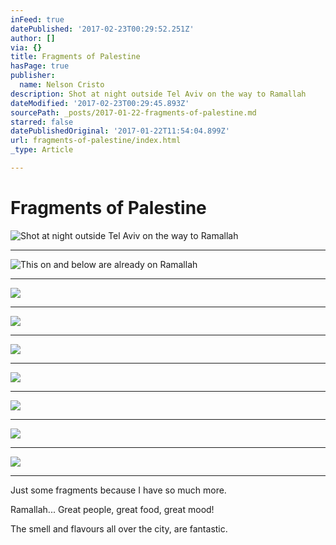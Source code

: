 ```yaml
---
inFeed: true
datePublished: '2017-02-23T00:29:52.251Z'
author: []
via: {}
title: Fragments of Palestine
hasPage: true
publisher:
  name: Nelson Cristo
description: Shot at night outside Tel Aviv on the way to Ramallah
dateModified: '2017-02-23T00:29:45.893Z'
sourcePath: _posts/2017-01-22-fragments-of-palestine.md
starred: false
datePublishedOriginal: '2017-01-22T11:54:04.899Z'
url: fragments-of-palestine/index.html
_type: Article

---
```

# Fragments of Palestine
![Shot at night outside Tel Aviv on the way to Ramallah](https://the-grid-user-content.s3-us-west-2.amazonaws.com/33ade88f-4aca-48cd-a44e-4961096613fe.jpg)

---

![This on and below are already on Ramallah](https://the-grid-user-content.s3-us-west-2.amazonaws.com/65ce1810-f9a1-488d-94aa-e40c0b051294.jpg)

---

![](https://the-grid-user-content.s3-us-west-2.amazonaws.com/f000eb95-2876-4f0b-8e3a-d319922ca057.jpg)

---

![](https://the-grid-user-content.s3-us-west-2.amazonaws.com/fa5eac8f-82c1-4828-b3ff-8dea78eaa1e5.jpg)

---

![](https://the-grid-user-content.s3-us-west-2.amazonaws.com/634b32b2-e20f-4481-8be7-2b086e32c6a5.jpg)

---

![](https://the-grid-user-content.s3-us-west-2.amazonaws.com/026ff000-b5a1-4806-91ce-3a69c0b96caa.jpg)

---

![](https://the-grid-user-content.s3-us-west-2.amazonaws.com/3854c5f7-6b95-4540-bb2c-b9c1979ada8c.jpg)

---

![](https://the-grid-user-content.s3-us-west-2.amazonaws.com/1304ccb3-6a48-428a-97d8-4cb1892fa775.jpg)

---

![](https://the-grid-user-content.s3-us-west-2.amazonaws.com/4498a022-2da9-49ee-9875-d039fa0d497a.jpg)

---

Just some fragments because I have so much more.

Ramallah... Great people, great food, great mood!

The smell and flavours all over the city, are fantastic.